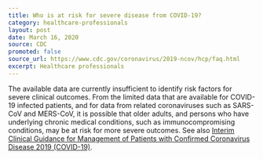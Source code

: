 ```yaml
---
title: Who is at risk for severe disease from COVID-19?
category: healthcare-professionals
layout: post
date: March 16, 2020
source: CDC
promoted: false
source_url: https://www.cdc.gov/coronavirus/2019-ncov/hcp/faq.html
excerpt: Healthcare professionals
---
```


The available data are currently insufficient to identify risk factors for severe clinical outcomes. From the limited data that are available for COVID-19 infected patients, and for data from related coronaviruses such as SARS-CoV and MERS-CoV, it is possible that older adults, and persons who have underlying chronic medical conditions, such as immunocompromising conditions, may be at risk for more severe outcomes. See also <a href="https://www.cdc.gov/coronavirus/2019-ncov/hcp/clinical-guidance-management-patients.html"> Interim Clinical Guidance for Management of Patients with Confirmed Coronavirus Disease 2019 (COVID-19)</a>.
